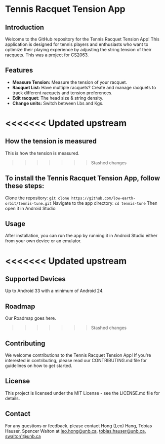 # Tennis Racquet Tension App

## Introduction
Welcome to the GitHub repository for the Tennis Racquet Tension App! This application is designed for tennis players and enthusiasts who want to optimize their playing experience by adjusting the string tension of their racquets. This was a project for CS2063.

## Features
- **Measure Tension:** Measure the tension of your racquet. 
- **Racquet List:** Have multiple racquets? Create and manage racquets to track different racquets and tension preferences.
- **Edit racquet:** The head size & string density.
- **Change units:** Switch between Lbs and Kgs.

<<<<<<< Updated upstream
=======
## How the tension is measured
This is how the tension is measured.

>>>>>>> Stashed changes
## To install the Tennis Racquet Tension App, follow these steps:
Clone the repository:
`git clone https://github.com/low-earth-orbit/tennis-tune.git`
Navigate to the app directory:
`cd tennis-tune`
Then open it in Android Studio

## Usage
After installation, you can run the app by running it in Android Studio either from your own device or an emulator. 

<<<<<<< Updated upstream
=======
## Supported Devices
Up to Android 33 with a minimum of Android 24.

## Roadmap
Our Roadmap goes here.

>>>>>>> Stashed changes
## Contributing
We welcome contributions to the Tennis Racquet Tension App! If you're interested in contributing, please read our CONTRIBUTING.md file for guidelines on how to get started.

## License
This project is licensed under the MIT License - see the LICENSE.md file for details.

## Contact
For any questions or feedback, please contact Hong (Leo) Hang, Tobias Hauser, Spencer Walton at leo.hong@unb.ca, tobias.hauser@unb.ca, swalton1@unb.ca
